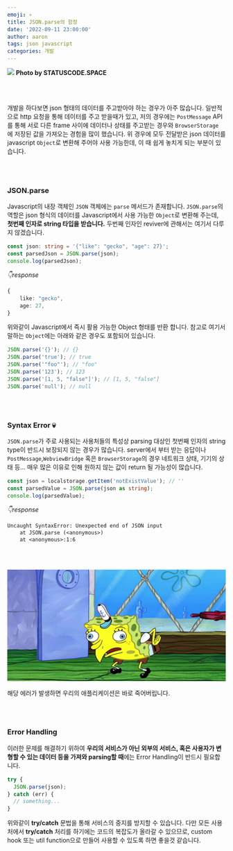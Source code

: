 ```yaml
---
emoji: 💀
title: JSON.parse의 함정
date: '2022-09-11 23:00:00'
author: aaron
tags: json javascript
categories: 개발
---
```


![](https://statuscode.space/200.jpg)
**Photo by STATUSCODE.SPACE**

<br />
<br />

개발을 하다보면 json 형태의 데이터를 주고받아야 하는 경우가 아주 많습니다. 일반적으로 http 요청을 통해 데이터를 주고 받을때가 있고,
저의 경우에는 `PostMessage` API를 통해 서로 다른 frame 사이에 데이터나 상태를 주고받는 경우와 `BrowserStorage` 에 저장된 값을 가져오는 경험을 많이 했습니다. 위 경우에 모두 전달받은 json 데이터를 javascript `Object`로 변환해 주어야 사용 가능한데, 이 때 쉽게 놓치게 되는 부분이 있습니다.

<br />
<br />

### JSON.parse

Javascript의 내장 객체인 `JSON` 객체에는 `parse` 메서드가 존재합니다. `JSON.parse`의 역할은 json 형식의 데이터를 Javascript에서 사용 가능한 `Object`로 변환해 주는데, **첫번째 인자로 string 타입을 받습니다.** 두번째 인자인 reviver에 관해서는 여기서 다루지 않겠습니다.

```typescript
const json: string = '{"like": "gecko", "age": 27}';
const parsedJson = JSON.parse(json);
console.log(parsedJson);
```

_👇response_

```typescript
{
	like: "gecko",
	age: 27,
}
```

위와같이 Javascript에서 즉시 활용 가능한 Object 형태를 반환 합니다. 참고로 여기서 말하는 `Object`에는 아래와 같은 경우도 포함되어 있습니다.

```typescript
JSON.parse('{}'); // {}
JSON.parse('true'); // true
JSON.parse('"foo"'); // "foo"
JSON.parse('123'); // 123
JSON.parse('[1, 5, "false"]'); // [1, 5, "false"]
JSON.parse('null'); // null
```

<br />
<br />

### Syntax Error 💀

`JSON.parse`가 주로 사용되는 사용처들의 특성상 parsing 대상인 첫번째 인자의 string type이 반드시 보장되지 않는 경우가 많습니다.
server에서 부터 받는 응답이나 `PostMessage`,`WebviewBridge` 혹은 `BrowserStorage`의 경우 네트워크 상태, 기기의 상태 등... 매우 많은 이유로 인해 원하지 않는 값이 return 될 가능성이 많습니다.

```typescript
const json = localstorage.getItem('notExistValue'); // ''
const parsedValue = JSON.parse(json as string);
console.log(parsedValue);
```

_👇response_

```
Uncaught SyntaxError: Unexpected end of JSON input
    at JSON.parse (<anonymous>)
    at <anonymous>:1:6
```

<br />
<br />

![](./spongebob_error.jpeg)

해당 에러가 발생하면 우리의 애플리케이션은 바로 죽어버립니다.

<br />
<br />

### Error Handling

이러한 문제를 해결하기 위하여 **우리의 서비스가 아닌 외부의 서비스, 혹은 사용자가 변형할 수 있는 데이터 등을 가져와 parsing할 때**에는 Error Handling이 반드시 필요합니다.

```typescript
try {
  JSON.parse(json);
} catch (err) {
  // something...
}
```

위와같이 **try/catch** 문법을 통해 서비스의 중지를 방지할 수 있습니다. 다만 모든 사용처에서 **try/catch** 처리를 하기에는 코드의 복잡도가 올라갈 수 있으므로, custom hook 또는 util function으로 만들어 사용할 수 있도록 하면 좋을것 같습니다.

```toc

```

